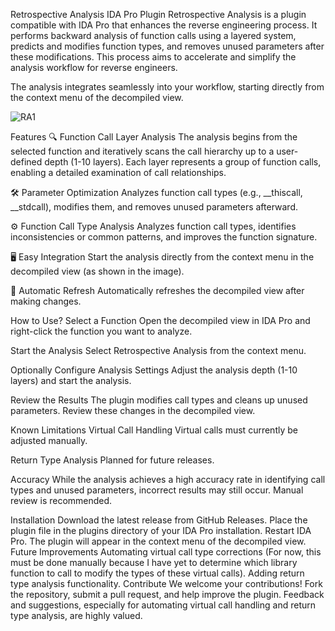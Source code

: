 Retrospective Analysis IDA Pro Plugin
Retrospective Analysis is a plugin compatible with IDA Pro that enhances the reverse engineering process. It performs backward analysis of function calls using a layered system, predicts and modifies function types, and removes unused parameters after these modifications. This process aims to accelerate and simplify the analysis workflow for reverse engineers.

The analysis integrates seamlessly into your workflow, starting directly from the context menu of the decompiled view.



![RA1](https://github.com/user-attachments/assets/49540f7c-52ee-4db9-b63b-6fc6d7ed23e1)



Features
🔍 Function Call Layer Analysis
The analysis begins from the selected function and iteratively scans the call hierarchy up to a user-defined depth (1-10 layers). Each layer represents a group of function calls, enabling a detailed examination of call relationships.

🛠️ Parameter Optimization
Analyzes function call types (e.g., __thiscall, __stdcall), modifies them, and removes unused parameters afterward.

⚙️ Function Call Type Analysis
Analyzes function call types, identifies inconsistencies or common patterns, and improves the function signature.

🖥️ Easy Integration
Start the analysis directly from the context menu in the decompiled view (as shown in the image).

🔄 Automatic Refresh
Automatically refreshes the decompiled view after making changes.

How to Use?
Select a Function
Open the decompiled view in IDA Pro and right-click the function you want to analyze.


Start the Analysis
Select Retrospective Analysis from the context menu.

Optionally Configure Analysis Settings
Adjust the analysis depth (1-10 layers) and start the analysis.

Review the Results
The plugin modifies call types and cleans up unused parameters. Review these changes in the decompiled view.

Known Limitations
Virtual Call Handling
Virtual calls must currently be adjusted manually.

Return Type Analysis
Planned for future releases.

Accuracy
While the analysis achieves a high accuracy rate in identifying call types and unused parameters, incorrect results may still occur. Manual review is recommended.

Installation
Download the latest release from GitHub Releases.
Place the plugin file in the plugins directory of your IDA Pro installation.
Restart IDA Pro. The plugin will appear in the context menu of the decompiled view.
Future Improvements
Automating virtual call type corrections (For now, this must be done manually because I have yet to determine which library function to call to modify the types of these virtual calls).
Adding return type analysis functionality.
Contribute
We welcome your contributions! Fork the repository, submit a pull request, and help improve the plugin. Feedback and suggestions, especially for automating virtual call handling and return type analysis, are highly valued.

